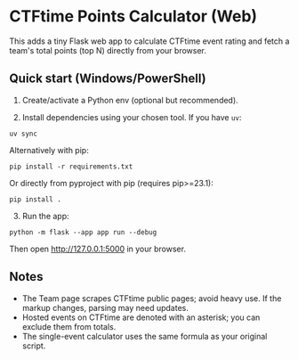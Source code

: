 CTFtime Points Calculator (Web)
================================

This adds a tiny Flask web app to calculate CTFtime event rating and fetch a team's total points (top N) directly from your browser.

Quick start (Windows/PowerShell)
--------------------------------

1) Create/activate a Python env (optional but recommended).

2) Install dependencies using your chosen tool. If you have `uv`:

```
uv sync
```

Alternatively with pip:

```
pip install -r requirements.txt
```

Or directly from pyproject with pip (requires pip>=23.1):

```
pip install .
```

3) Run the app:

```
python -m flask --app app run --debug
```

Then open http://127.0.0.1:5000 in your browser.

Notes
-----
- The Team page scrapes CTFtime public pages; avoid heavy use. If the markup changes, parsing may need updates.
- Hosted events on CTFtime are denoted with an asterisk; you can exclude them from totals.
- The single-event calculator uses the same formula as your original script.

